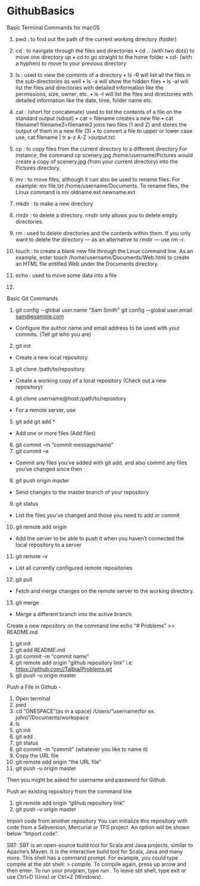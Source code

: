 # GithubBasics

Basic Terminal Commands for macOS 
1. pwd : to find out the path of the current working directory (folder)

2. cd : to navigate through the files and directories
•	cd .. (with two dots) to move one directory up
•	cd to go straight to the home folder
•	cd- (with a hyphen) to move to your previous directory
3. ls : used to view the contents of a directory
•	ls -R will list all the files in the sub-directories as well
•	ls -a will show the hidden files
•	ls -al will list the files and directories with detailed information like the permissions, size, owner, etc.
•	ls –l will list the files and directories with detailed information like the date, time, folder name etc.
4. cat : (short for concatenate) used to list the contents of a file on the standard output (sdout)
•	cat > filename creates a new file
•	cat filename1 filename2>filename3 joins two files (1 and 2) and stores the output of them in a new file (3)
•	to convert a file to upper or lower case use, cat filename | tr a-z A-Z >output.txt
5. cp : to copy files from the current directory to a different directory
For instance, the command cp scenery.jpg /home/username/Pictures would create a copy of scenery.jpg (from your current directory) into the Pictures directory.

6. mv : to move files, although it can also be used to rename files.
For example: mv file.txt /home/username/Documents.
To rename files, the Linux command is mv oldname.ext newname.ext
7. mkdir : to make a new directory

8. rmdir : to delete a directory. rmdir only allows you to delete empty directories.

9. rm : used to delete directories and the contents within them. If you only want to delete the directory — as an alternative to rmdir — use rm -r.

10. touch : to create a blank new file through the Linux command line. As an example, enter touch /home/username/Documents/Web.html to create an HTML file entitled Web under the Documents directory.

11. echo : used to move some data into a file
12. 

 


Basic Git Commands
1. git config --global user.name "Sam Smith"
git config --global user.email sam@example.com
- Configure the author name and email address to be used with your commits. (Tell git who you are)
2. git init 
- Create a new local repository
3. git clone /path/to/repository
- Create a working copy of a local repository (Check out a new repository)
4. git clone username@host:/path/to/repository
- For a remote server, use
5. git add <filename>
git add *
- Add one or more files (Add files)
6. git commit –m “commit message/name”
7. git commit –a 
- Commit any files you’ve added with git add, and also commit any files you’ve changed since then
8. git push origin master
- Send changes to the master branch of your repository
9. git status
- List the files you’ve changed and those you need to add or commit
10. git remote add origin <server>
- Add the server to be able to push it when you haven’t connected the local repository to a server
11. git remote –v
- List all currently configured remote repositories 
12. git pull
- Fetch and merge changes on the remote server to the working directory.
13. git merge <branchname>
- Merge a different branch into the active branch.

Create a new repository on the command line
echo “# Problems” >> README.md
1.	git init
2.	git add README.md
3.	git commit -m “commit name”
4.	git remote add origin “github repository link” i.e. https://github.com//Talbia/Problems.git
5.	git push -u origin master

Push a File in Github -
1.	Open terminal
2.	pwd
3.	cd “ONESPACE”(as in a space) /Users/”username(for ex. john)”/Documents/workspace
4.	ls 
5.	git init
6.	git add . 
7.	git status 
8.	git commit -m “commit” (whatever you like to name it)
9.	Copy the URL file
10.	git remote add origin “the URL file”
11.	git push -u origin master 

Then you might be asked for username and password for Github 


Push an existing repository from the command line
1.	git remote add origin “github repository link” 
2.	git push -u origin master

Import code from another repository
You can initialize this repository with code from a Sebversion, Mercurial or TFS project.
An option will be shown below “Import code”.


SBT: 
SBT is an open-source build tool for Scala and Java projects, similar to Apache’s Maven. It is the interactive build tool for Scala, Java and many more. This shell has a command prompt. 
For example, you could type compile at the sbt shell: > compile. To compile again, press up arrow and then enter. To run your program, type run . To leave sbt shell, type exit or use Ctrl+D (Unix) or Ctrl+Z (Windows).

